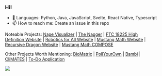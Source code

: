 ### Hi!

* 📲 Languages: Python, Java, JavaScript, Svelte, React Native, Typescript
* 📫 How to reach me: Create an issue in this repo

Noteable Projects: [Nape Visualizer](https://github.com/Eesha-Jain/nape_visualizer) | [The Nagger](https://github.com/Eesha-Jain/the-nagger) | [FTC 18225 High Definition Website](https://ftc18225.everstem.org/) | [Robotics for All Website](https://www.roboticsforall.us/) | [Mustang Math Website](https://github.com/alonr619/MMT-Website) | [Recursive Dragon Website](https://www.recursivedragon.com/) | [Mustang Math COMPOSE](https://github.com/MustangMath-Tournament/Problem-Writing-Platform)

Other Projects Worth Mentioning: [BioMatrix](https://github.com/Eesha-Jain/BioMatrixIOS) | [PollYourOwn](https://github.com/Eesha-Jain/PollYourOwn) | [Bambi](https://github.com/Eesha-Jain/Bambi) | [CliMATES](https://github.com/Eesha-Jain/CliMATES) | [To-Do Application](https://github.com/Eesha-Jain/To-Do-Application)

![](https://komarev.com/ghpvc/?username=Eesha-Jain&label=Profile+Views&style=flat-square&color=dd36ff)
